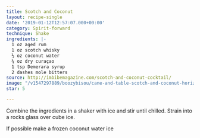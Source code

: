 ```yaml
---
title: Scotch and Coconut
layout: recipe-single
date: '2019-01-12T12:57:07.000+00:00'
category: Spirit-forward
technique: Shake
ingredients: |-
  1 oz aged rum
  1 oz scotch whisky
  ½ oz coconut water
  ¼ oz dry curaçao
  1 tsp Demerara syrup
  2 dashes mole bitters
source: http://imbibemagazine.com/scotch-and-coconut-cocktail/
image: "/v1547297889/boozybisou/cane-and-table-scotch-and-coconut-horizontal-crdt-emma-janzen.jpg"
star: 5

---
```

Combine the ingredients in a shaker with ice and stir until chilled. Strain into a rocks glass over cube ice.

If possible make a frozen coconut water ice